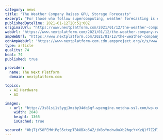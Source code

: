 ```yaml
---
category: news
title: "The Weather Company Raises GPU, Storage Forecasts"
excerpt: "For those who follow supercomputing, weather forecasting is one area to watch for systems that are designed for maximum capability. Unlike the many other"
publishedDateTime: 2021-01-12T20:51:00Z
originalUrl: "https://www.nextplatform.com/2021/01/12/the-weather-company-raises-gpu-storage-forecasts/"
webUrl: "https://www.nextplatform.com/2021/01/12/the-weather-company-raises-gpu-storage-forecasts/"
ampWebUrl: "https://www.nextplatform.com/2021/01/12/the-weather-company-raises-gpu-storage-forecasts/amp/"
cdnAmpWebUrl: "https://www-nextplatform-com.cdn.ampproject.org/c/s/www.nextplatform.com/2021/01/12/the-weather-company-raises-gpu-storage-forecasts/amp/"
type: article
quality: 74
heat: 74
published: true

provider:
  name: The Next Platform
  domain: nextplatform.com

topics:
  - AI Hardware
  - AI

images:
  - url: "http://3s81si1s5ygj3mzby34dq6qf-wpengine.netdna-ssl.com/wp-content/uploads/2021/01/29ibm-web-superJumbo.jpg"
    width: 2048
    height: 1365
    isCached: true

secured: "0bjTjYS8PEMWjPgS5ctepT8k8BXo6WZ/iW8sYmohw0uXb2hgcY+KzQ1f7Z2F1RY6x9qUIS1Pmjb9WEsWOJhmWVma9wyvbn/1VmtqjKsjmW6VAPA9I4V/pbFPNFYhHU+Nd7K0UmbZTb4yleK4utY8XhNg8kCVfJyq0f2psrsUyDLQVbcMeXqozvMUc9mv8dj1cmzVZL7nC3Djt/LQ3+VnitCMFLEA1MNWObPob7y0lZB94XxXjnnDtSwJ4WlzRuGjofEnMGKz7ckIjjZhrwnT0pmdfoeDC0NZwoqtpM6n26yFYxvO25Ud3BhQBtZrBL/bfk6fWBfutNwNW5Gli1US6xNGZ5xrpYhWdKP2N9HBaFA=;zyt70ObjyxX4plz9X/uE1Q=="
---
```


